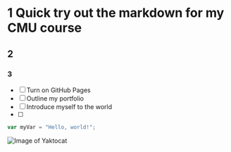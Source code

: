 # 1 Quick try out the markdown for my CMU course 
## 2
### 3

- [ ] Turn on GitHub Pages
- [ ] Outline my portfolio
- [ ] Introduce myself to the world
- [ ] 
``` javascript
var myVar = "Hello, world!";
```
![Image of Yaktocat](https://octodex.github.com/images/yaktocat.png)

